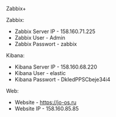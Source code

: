 Zabbix+
   
Zabbix:
- Zabbix Server IP - 158.160.71.225
- Zabbix User - Admin
- Zabbix Passwort - zabbix

Kibana:
- Kibana Server IP - 158.160.68.220
- Kibana User - elastic
- Kibana Passwort - DkIedPPSCbeje34i4

Web:
- Website - https://jo-os.ru
- Website IP - 158.160.85.85

